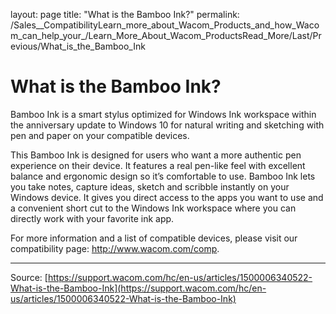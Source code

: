 layout: page
title: "What is the Bamboo Ink?"
permalink: /Sales__CompatibilityLearn_more_about_Wacom_Products_and_how_Wacom_can_help_your_/Learn_More_About_Wacom_ProductsRead_More/Last/Previous/What_is_the_Bamboo_Ink

# What is the Bamboo Ink?

Bamboo Ink is a smart stylus optimized for Windows Ink workspace within the anniversary update to Windows 10 for natural writing and sketching with pen and paper on your compatible devices.



 This Bamboo Ink is designed for users who want a more authentic pen experience on their device. It features a real pen-like feel with excellent balance and ergonomic design so it’s comfortable to use. Bamboo Ink lets you take notes, capture ideas, sketch and scribble instantly on your Windows device. It gives you direct access to the apps you want to use and a convenient short cut to the Windows Ink workspace where you can directly work with your favorite ink app.



 For more information and a list of compatible devices, please visit our compatibility page: http://www.wacom.com/comp.

---
Source: [https://support.wacom.com/hc/en-us/articles/1500006340522-What-is-the-Bamboo-Ink](https://support.wacom.com/hc/en-us/articles/1500006340522-What-is-the-Bamboo-Ink)
